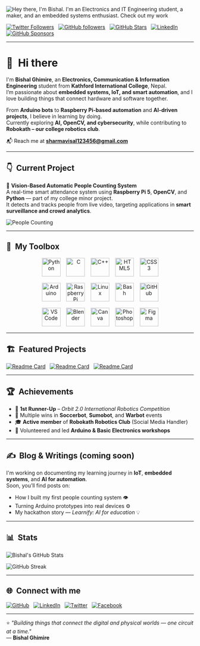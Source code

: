 ![Hey there, I'm Bishal. I'm an Electronics and IT Engineering student, a maker, and an embedded systems enthusiast. Check out my work](header.gif)

[![Twitter Followers](https://img.shields.io/twitter/follow/sudo_overflow?color=0E7FC0&logo=twitter&style=for-the-badge&label=Twitter)](https://twitter.com/sudo_overflow)
&nbsp;
[![GitHub followers](https://img.shields.io/github/followers/iamghimirebishal?logo=GitHub&style=for-the-badge)](https://github.com/iamghimirebishal)
&nbsp;
[![GitHub Stars](https://img.shields.io/github/stars/iamghimirebishal?logo=github&style=for-the-badge)](https://github.com/iamghimirebishal)
&nbsp;
[![LinkedIn](https://img.shields.io/badge/LinkedIn-0A66C2?style=for-the-badge&logo=linkedin&logoColor=white)](https://www.linkedin.com/in/bishal-ghimire)
&nbsp;
[![GitHub Sponsors](https://img.shields.io/github/sponsors/iamghimirebishal?color=BF4B8A&logo=githubsponsors&style=for-the-badge&label=Sponsor%20on%20Github)](https://github.com/sponsors/iamghimirebishal)

---

# 👋 &nbsp;Hi there

I'm **Bishal Ghimire**, an **Electronics, Communication & Information Engineering** student from **Kathford International College**, Nepal.  
I’m passionate about **embedded systems, IoT, and smart automation**, and I love building things that connect hardware and software together.

From **Arduino bots** to **Raspberry Pi-based automation** and **AI-driven projects**, I believe in learning by doing.  
Currently exploring **AI, OpenCV, and cybersecurity**, while contributing to **Robokath – our college robotics club**.

📬 Reach me at **sharmavisal123456@gmail.com**

---

## 👇 &nbsp;Current Project

🎯 **Vision-Based Automatic People Counting System**  
A real-time smart attendance system using **Raspberry Pi 5**, **OpenCV**, and **Python** — part of my college minor project.  
It detects and tracks people from live video, targeting applications in **smart surveillance and crowd analytics**.

![People Counting](https://upload.wikimedia.org/wikipedia/commons/1/1c/People_counter.gif)

---

## 🧰 &nbsp;My Toolbox

<p align="center"> 
<!-- Row 1: Core Programming --> <img src="https://cdn.jsdelivr.net/gh/devicons/devicon/icons/python/python-original.svg" width="50" height="50" alt="Python"/> &nbsp;&nbsp; <img src="https://cdn.jsdelivr.net/gh/devicons/devicon/icons/c/c-original.svg" width="50" height="50" alt="C"/> &nbsp;&nbsp; <img src="https://cdn.jsdelivr.net/gh/devicons/devicon/icons/cplusplus/cplusplus-original.svg" width="50" height="50" alt="C++"/> &nbsp;&nbsp; <img src="https://cdn.jsdelivr.net/gh/devicons/devicon/icons/html5/html5-original.svg" width="50" height="50" alt="HTML5"/> &nbsp;&nbsp; <img src="https://cdn.jsdelivr.net/gh/devicons/devicon/icons/css3/css3-original.svg" width="50" height="50" alt="CSS3"/> </p> <p align="center"> 
<!-- Row 2: Embedded Systems --> <img src="https://cdn.jsdelivr.net/gh/devicons/devicon/icons/arduino/arduino-original.svg" width="50" height="50" alt="Arduino"/> &nbsp;&nbsp; <img src="https://cdn.jsdelivr.net/gh/devicons/devicon/icons/raspberrypi/raspberrypi-original.svg" width="50" height="50" alt="Raspberry Pi"/> &nbsp;&nbsp; <img src="https://cdn.jsdelivr.net/gh/devicons/devicon/icons/linux/linux-original.svg" width="50" height="50" alt="Linux"/> &nbsp;&nbsp; <img src="https://cdn.jsdelivr.net/gh/devicons/devicon/icons/bash/bash-original.svg" width="50" height="50" alt="Bash"/> &nbsp;&nbsp; <img src="https://cdn.jsdelivr.net/gh/devicons/devicon/icons/github/github-original.svg" width="50" height="50" alt="GitHub"/> </p> <p align="center"> 
<!-- Row 3: Tools & Creativity --> <img src="https://cdn.jsdelivr.net/gh/devicons/devicon/icons/vscode/vscode-original.svg" width="50" height="50" alt="VS Code"/> &nbsp;&nbsp; <img src="https://cdn.jsdelivr.net/gh/devicons/devicon/icons/blender/blender-original.svg" width="50" height="50" alt="Blender"/> &nbsp;&nbsp; <img src="https://cdn.jsdelivr.net/gh/devicons/devicon/icons/canva/canva-original.svg" width="50" height="50" alt="Canva"/> &nbsp;&nbsp; <img src="https://cdn.jsdelivr.net/gh/devicons/devicon/icons/photoshop/photoshop-line.svg" width="50" height="50" alt="Photoshop"/> &nbsp;&nbsp; <img src="https://cdn.jsdelivr.net/gh/devicons/devicon/icons/figma/figma-original.svg" width="50" height="50" alt="Figma"/> </p>

---

## 🏗️ &nbsp;Featured Projects

[![Readme Card](https://github-readme-stats.vercel.app/api/pin/?username=iamghimirebishal&repo=Vision-Based-Automatic-People-Counting&bg_color=0d1116&title_color=ce09ec&text_color=a4aacb&icon_color=007ec6)](https://github.com/iamghimirebishal/Vision-Based-Automatic-People-Counting)
&nbsp;
[![Readme Card](https://github-readme-stats.vercel.app/api/pin/?username=iamghimirebishal&repo=Learnify-Hackathon-Project&bg_color=0d1116&title_color=ce09ec&text_color=a4aacb&icon_color=007ec6)](https://github.com/iamghimirebishal/Learnify-Hackathon-Project)
&nbsp;
[![Readme Card](https://github-readme-stats.vercel.app/api/pin/?username=iamghimirebishal&repo=Electronic-Voting-Machine&bg_color=0d1116&title_color=ce09ec&text_color=a4aacb&icon_color=007ec6)](https://github.com/iamghimirebishal/Electronic-Voting-Machine)

---

## 🏆 &nbsp;Achievements

- 🥈 **1st Runner-Up** – *Orbit 2.0 International Robotics Competition*  
- 🏅 Multiple wins in **Soccerbot**, **Sumobot**, and **Warbot** events  
- 🎓 **Active member** of **Robokath Robotics Club** (Social Media Handler)  
- 💬 Volunteered and led **Arduino & Basic Electronics workshops**

---

## ✍️ &nbsp;Blog & Writings (coming soon)
I'm working on documenting my learning journey in **IoT**, **embedded systems**, and **AI for automation**.  
Soon, you’ll find posts on:
- How I built my first people counting system 👁️  
- Turning Arduino prototypes into real devices ⚙️  
- My hackathon story — *Learnify: AI for education* 💡  

---

## 📊 &nbsp;Stats

![Bishal's GitHub Stats](https://github-readme-stats.vercel.app/api?username=iamghimirebishal&hide=contribs,prs&show_icons=true&bg_color=0d1116&title_color=ce09ec&text_color=a4aacb&icon_color=007ec6)

![GitHub Streak](https://github-readme-streak-stats.herokuapp.com/?user=iamghimirebishal&theme=dark&count_private=true&bg_color=0d1116&title_color=ce09ec&text_color=a4aacb&icon_color=007ec6)

---

## 🌐 &nbsp;Connect with me

[![GitHub](https://img.shields.io/badge/GitHub-333?style=for-the-badge&logo=github&logoColor=white)](https://github.com/iamghimirebishal)
&nbsp;
[![LinkedIn](https://img.shields.io/badge/LinkedIn-0A66C2?style=for-the-badge&logo=linkedin&logoColor=white)](https://www.linkedin.com/in/bishal-ghimire)
&nbsp;
[![Twitter](https://img.shields.io/badge/Twitter-1DA1F2?style=for-the-badge&logo=twitter&logoColor=white)](https://twitter.com/sudo_overflow)
&nbsp;
[![Facebook](https://img.shields.io/badge/Facebook-1877F2?style=for-the-badge&logo=facebook&logoColor=white)](https://facebook.com/YOUR_USERNAME)

---

⭐ *"Building things that connect the digital and physical worlds — one circuit at a time."*  
— **Bishal Ghimire**
